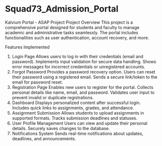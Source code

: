 # Squad73_Admission_Portal

Kalvium Portal - ASAP Project
Project Overview
This project is a comprehensive portal designed for students and faculty to manage academic and administrative tasks seamlessly. The portal includes functionalities such as user authentication, account recovery, and more.

Features Implemented
1. Login Page
Allows users to log in with their credentials (email and password).
Implements input validation for secure data handling.
Shows error messages for incorrect credentials or unregistered accounts.
2. Forgot Password
Provides a password recovery option.
Users can reset their password using a registered email.
Sends a secure link/token to the email for password reset.
3. Registration Page
Enables new users to register for the portal.
Collects personal details like name, email, and password.
Validates user input to prevent invalid or duplicate registrations.
4. Dashboard
Displays personalized content after successful login.
Includes quick links to assignments, grades, and attendance.
5. Assignment Submission
Allows students to upload assignments in supported formats.
Tracks submission deadlines and statuses.
6. User Profile Management
Users can view and update their personal details.
Securely saves changes to the database.
7. Notifications System
Sends real-time notifications about updates, deadlines, and announcements.
